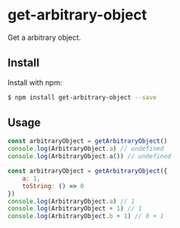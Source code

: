 # get-arbitrary-object

Get a arbitrary object.

## Install

Install with npm:
``` sh
$ npm install get-arbitrary-object --save
```

## Usage

``` javascript
const arbitraryObject = getArbitraryObject()
console.log(ArbitraryObject.a) // undefined
console.log(ArbitraryObject.a()) // undefined

const arbitraryObject = getArbitraryObject({
    a: 1,
    toString: () => 0
})
console.log(ArbitraryObject.a) // 1
console.log(ArbitraryObject + 1) // 1
console.log(ArbitraryObject.b + 1) // 0 + 1
```